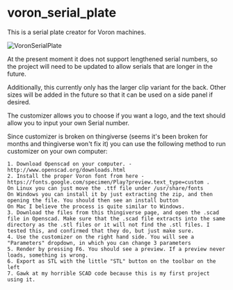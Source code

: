 # voron_serial_plate
This is a serial plate creator for Voron machines.

![VoronSerialPlate](https://raw.githubusercontent.com/rdmullett/voron_serial_plate/main/Voron_Serial_Plate.jpg)

At the present moment it does not support lengthened serial numbers, so the project will need to be updated to allow serials that are longer in the future.

Additionally, this currently only has the larger clip variant for the back. Other sizes will be added in the future so that it can be used on a side panel if desired.

The customizer allows you to choose if you want a logo, and the text should allow you to input your own Serial number.

Since customizer is broken on thingiverse (seems it's been broken for months and thingiverse won't fix it) you can use the following method to run customizer on your own computer:

    1. Download Openscad on your computer. - http://www.openscad.org/downloads.html
    2. Install the proper Voron font from here - https://fonts.google.com/specimen/Play?preview.text_type=custom .
    On Linux you can just move the .ttf file under /usr/share/fonts
    On Windows you can install it by just extracting the zip, and then opening the file. You should then see an install button
    On Mac I believe the process is quite similar to Windows.
    3. Download the files from this thingiverse page, and open the .scad file in Openscad. Make sure that the .scad file extracts into the same directory as the .stl files or it will not find the .stl files. I tested this, and confirmed that they do, but just make sure.
    4. Use the customizer on the right hand side. You will see a "Parameters" dropdown, in which you can change 3 parameters
    5. Render by pressing F6. You should see a preview. If a preview never loads, something is wrong.
    6. Export as STL with the little "STL" button on the toolbar on the left
    7. Gawk at my horrible SCAD code because this is my first project using it.


